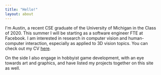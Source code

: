```yaml
---
title: "Hello!"
layout: about
---
```


I'm Austin, a recent CSE graduate of the University of Michigan in the Class of 2020. This summer I will be starting as a software engineer FTE at Facebook. I am interested in research in computer vision and human-computer interaction, especially as applied to 3D vision topics. You can check out my CV [here](https://riopelle.me/files/austin_riopelle_resume.pdf).

On the side I also engage in hobbyist game development, with an eye towards art and graphics, and have listed my projects together on this site as well.
